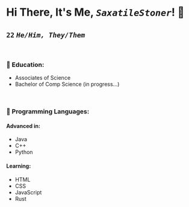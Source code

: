 <!--
**SaxatileStoner/SaxatileStoner** is a ✨ _special_ ✨ repository because its `README.md` (this file) appears on your GitHub profile.

Here are some ideas to get you started:

- 🔭 I’m currently working on ...
- 🌱 I’m currently learning ...
- 👯 I’m looking to collaborate on ...
- 🤔 I’m looking for help with ...
- 💬 Ask me about ...
- 📫 How to reach me: ...
- 😄 Pronouns: ...
- ⚡ Fun fact: ...
-->

# Hi There, It's Me, <i>`SaxatileStoner`</i>! 👋

## <b>`22`</b> <i>`He/Him, They/Them`</i>

<br>

### 🏫 Education:

<ul>
    <li>Associates of Science</li>
    <li>Bachelor of Comp Science (in progress...)</li>
</ul>

<br>

### 💽 Programming Languages:

#### Advanced in:

<ul>
    <li>Java</li>
    <li>C++</li>
    <li>Python</li>
</ul>

#### Learning:

<ul>
    <li>HTML</li>
    <li>CSS</li>
    <li>JavaScript</li>
    <li>Rust</li>
</ul>
